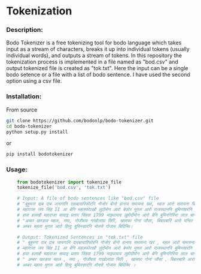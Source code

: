 Tokenization
=============
### Description:
Bodo Tokenizer is a free tokenizing tool for bodo language which takes input as a stream of characters, breaks it up into individual tokens (usually individual words), and outputs a stream of tokens. In this repository the tokenization process is implemented in a file named as "bod.csv" and output tokenized file is created as "tok.txt". 
Here the input can be a single bodo setence or a file with a list of bodo sentence. I have used the second option using a csv file.
### Installation:
From source
```bash
git clone https://github.com/bodonlp/bodo-tokenizer.git
cd bodo-tokenizer
python setup.py install
```
or 
```bash
pip install bodotokenizer
```
### Usage:
```python
    from bodotokenizer import tokenize_file
    tokenize_file('bod.csv', 'tok.txt')

    # Input: A file of bodo sentences like "bod.csv" file
    # "बुहुमनां दाब दाब जायगानि दावबायारिफोरनि नोजोर बोनो हानाय समायना खरं, महल आरो समायना बिलोमाफोरनि थाखाय बे नोगोरा मुंदांखा।"
    # महाराजा जय सिंह II आ बेनि महलफोरखौ लुदोंमोन आरो बेफोर मुगल आरो राजस्थाननि बुमिनसारनि गलाइमोनदेर।
    # हावा हलखौ महाराजा सावाइ प्रताप सिंहवा 1799 माइथायाव लुहोदोंमोन आरो बेनि बुमिनगिरिया लाल चान्द उस्तामोन।
    # "अम्बर खरङाव महल, नमा, गोजौवाव गाखोलांग्रा सिरि, खामफा गोनां जौसां, बिबारबारि आरो मन्दिर गोनां माखासे खथाफोर दं।"
    # अम्बर महला मुगल आरो हिन्दु बुमिनसारनि मोनसे गोजाम बिदिन्थि।

    # Output: Tokenized Sentences in "tok.txt" file
    # " बुहुमनां दाब दाब जायगानि दावबायारिफोरनि नोजोर बोनो हानाय समायना खरं , महल आरो समायना बिलोमाफोरनि थाखाय बे नोगोरा मुंदांखा । "
    # महाराजा जय सिंह II आ बेनि महलफोरखौ लुदोंमोन आरो बेफोर मुगल आरो राजस्थाननि बुमिनसारनि गलाइमोनदेर ।
    # हावा हलखौ महाराजा सावाइ प्रताप सिंहवा 1799 माइथायाव लुहोदोंमोन आरो बेनि बुमिनगिरिया लाल चान्द उस्तामोन ।
    # " अम्बर खरङाव महल , नमा , गोजौवाव गाखोलांग्रा सिरि , खामफा गोनां जौसां , बिबारबारि आरो मन्दिर गोनां माखासे खथाफोर दं । "
    # अम्बर महला मुगल आरो हिन्दु बुमिनसारनि मोनसे गोजाम बिदिन्थि ।
```
